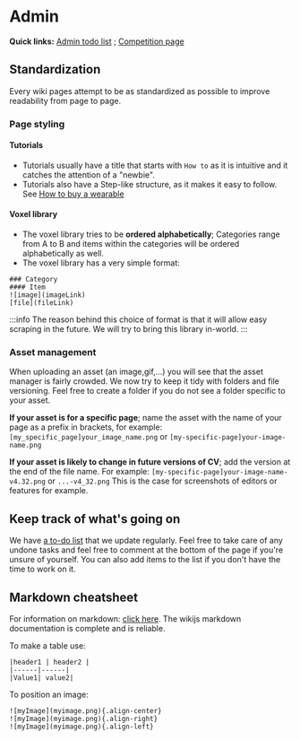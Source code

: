 # Admin

**Quick links:** [Admin todo list](/docs/admin/todos) ; [Competition page](/docs/competitions)

## Standardization
Every wiki pages attempt to be as standardized as possible to improve readability from page to page.

### Page styling

#### Tutorials

- Tutorials usually have a title that starts with `How to` as it is intuitive and it catches the attention of a "newbie".
- Tutorials also have a Step-like structure, as it makes it easy to follow.
See [How to buy a wearable](/docs/Player_customization/Buy-a-Wearable)

#### Voxel library
 - The voxel library tries to be **ordered alphabetically**; Categories range from A to B and items within the categories will be ordered alphabetically as well.
 - The voxel library has a very simple format:
```
### Category
#### Item
![image](imageLink)
[file](fileLink)
```
:::info
The reason behind this choice of format is that it will allow easy scraping in the future. We will try to bring this library in-world.
:::


### Asset management
When uploading an asset (an image,gif,...) you will see that the asset manager is fairly crowded. We now try to keep it tidy with folders and file versioning. Feel free to create a folder if you do not see a folder specific to your asset.

**If your asset is for a specific page**; name the asset with the name of your page as a prefix in brackets, for example: `[my_specific_page]your_image_name.png` or `[my-specific-page]your-image-name.png`

**If your asset is likely to change in future versions of CV**; add the version at the end of the file name. For example: `[my-specific-page]your-image-name-v4.32.png` or `...-v4_32.png`
This is the case for screenshots of editors or features for example.

## Keep track of what's going on
We have [a to-do list](/docs/admin/todos) that we update regularly. Feel free to take care of any undone tasks and feel free to comment at the bottom of the page if you're unsure of yourself.
You can also add items to the list if you don't have the time to work on it.

## Markdown cheatsheet

For information on markdown: [click here](https://docs.requarks.io/en/editors/markdown). The wikijs markdown documentation is complete and is reliable.

To make a table use:
```
|header1 | header2 |
|------|------|
|Value1| value2|
```

To position an image:
```
![myImage](myimage.png){.align-center}
![myImage](myimage.png){.align-right}
![myImage](myimage.png){.align-left}
```

